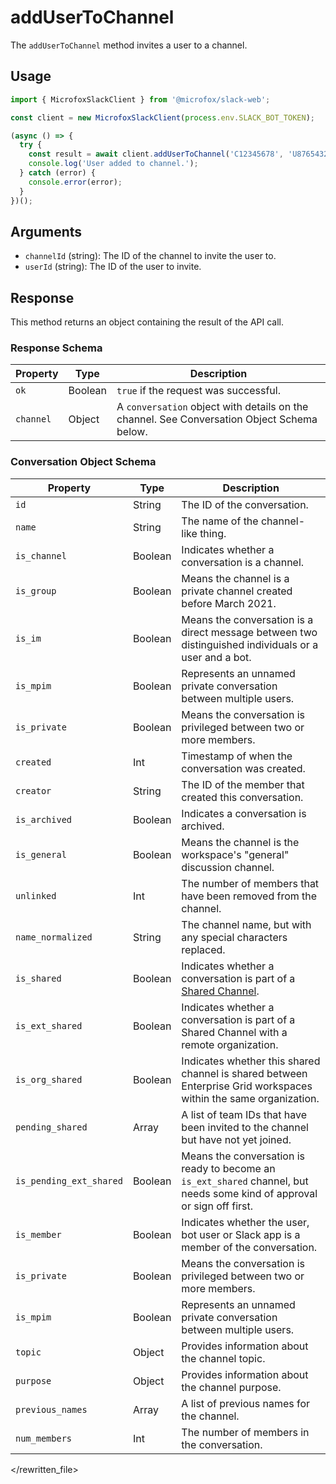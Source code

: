 # addUserToChannel

The `addUserToChannel` method invites a user to a channel.

## Usage

```typescript
import { MicrofoxSlackClient } from '@microfox/slack-web';

const client = new MicrofoxSlackClient(process.env.SLACK_BOT_TOKEN);

(async () => {
  try {
    const result = await client.addUserToChannel('C12345678', 'U87654321');
    console.log('User added to channel.');
  } catch (error) {
    console.error(error);
  }
})();
```

## Arguments

-   `channelId` (string): The ID of the channel to invite the user to.
-   `userId` (string): The ID of the user to invite.

## Response

This method returns an object containing the result of the API call.

### Response Schema

| Property | Type    | Description                                                                                          |
| -------- | ------- | ---------------------------------------------------------------------------------------------------- |
| `ok`     | Boolean | `true` if the request was successful.                                                                |
| `channel`| Object  | A `conversation` object with details on the channel. See Conversation Object Schema below.             |

### Conversation Object Schema

| Property                 | Type   | Description                                                                                                                              |
| ------------------------ | ------ | ---------------------------------------------------------------------------------------------------------------------------------------- |
| `id`                     | String | The ID of the conversation.                                                                                                              |
| `name`                   | String | The name of the channel-like thing.                                                                                                      |
| `is_channel`             | Boolean| Indicates whether a conversation is a channel.                                                                                           |
| `is_group`               | Boolean| Means the channel is a private channel created before March 2021.                                                                        |
| `is_im`                  | Boolean| Means the conversation is a direct message between two distinguished individuals or a user and a bot.                                    |
| `is_mpim`                | Boolean| Represents an unnamed private conversation between multiple users.                                                                       |
| `is_private`             | Boolean| Means the conversation is privileged between two or more members.                                                                        |
| `created`                | Int    | Timestamp of when the conversation was created.                                                                                          |
| `creator`                | String | The ID of the member that created this conversation.                                                                                     |
| `is_archived`            | Boolean| Indicates a conversation is archived.                                                                                                    |
| `is_general`             | Boolean| Means the channel is the workspace's "general" discussion channel.                                                                       |
| `unlinked`               | Int    | The number of members that have been removed from the channel.                                                                           |
| `name_normalized`        | String | The channel name, but with any special characters replaced.                                                                              |
| `is_shared`              | Boolean| Indicates whether a conversation is part of a [Shared Channel](https://slack.com/help/articles/202508758-Share-channels-with-other-workspaces).|
| `is_ext_shared`          | Boolean| Indicates whether a conversation is part of a Shared Channel with a remote organization.                                                 |
| `is_org_shared`          | Boolean| Indicates whether this shared channel is shared between Enterprise Grid workspaces within the same organization.                             |
| `pending_shared`         | Array  | A list of team IDs that have been invited to the channel but have not yet joined.                                                        |
| `is_pending_ext_shared`  | Boolean| Means the conversation is ready to become an `is_ext_shared` channel, but needs some kind of approval or sign off first.                  |
| `is_member`              | Boolean| Indicates whether the user, bot user or Slack app is a member of the conversation.                                                       |
| `is_private`             | Boolean| Means the conversation is privileged between two or more members.                                                                        |
| `is_mpim`                | Boolean| Represents an unnamed private conversation between multiple users.                                                                       |
| `topic`                  | Object | Provides information about the channel topic.                                                                                            |
| `purpose`                | Object | Provides information about the channel purpose.                                                                                          |
| `previous_names`         | Array  | A list of previous names for the channel.                                                                                                |
| `num_members`            | Int    | The number of members in the conversation.                                                                                               |

</rewritten_file> 